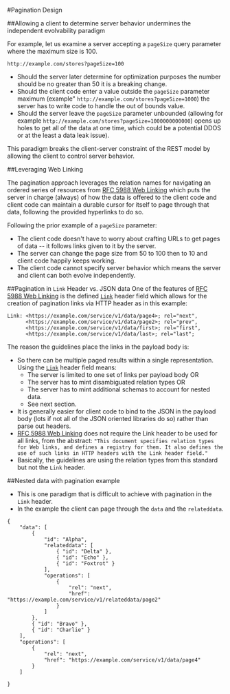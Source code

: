 #Pagination Design

##Allowing a client to determine server behavior undermines the independent evolvability paradigm

For example, let us examine a server accepting a `pageSize` query parameter where the maximum size is 100.

```
http://example.com/stores?pageSize=100
```

* Should the server later determine for optimization purposes the number should be no greater than 50 it is a breaking change.
* Should the client code enter a value outside the `pageSize` parameter maximum (example" `http://example.com/stores?pageSize=1000`) the server has to write code to handle the out of bounds value.
* Should the server leave the `pageSize` parameter unbounded (allowing for example `http://example.com/stores?pageSize=1000000000000`) opens up holes to get all of the data at one time, which could be a potential DDOS or at the least a data leak issue).

This paradigm breaks the client-server constraint of the REST model by allowing the client to control server behavior.

##Leveraging Web Linking

The pagination approach leverages the relation names for navigating an ordered series of resources from [RFC 5988 Web Linking](https://tools.ietf.org/html/rfc5988) which puts the server in charge (always) of how the data is offered to the client code and client code can maintain a durable cursor for itself to page through that data, following the provided hyperlinks to do so.

Following the prior example of a `pageSize` parameter:

* The client code doesn't have to worry about crafting URLs to get pages of data -- it follows links given to it by the server.
* The server can change the page size from 50 to 100 then to 10 and client code happily keeps working.
* The client code cannot specify server behavior which means the server and client can both evolve independently.

##Pagination in `Link` Header vs. JSON data
One of the features of [RFC 5988 Web Linking](https://tools.ietf.org/html/rfc5988) is the defined [`Link`](https://tools.ietf.org/html/rfc5988#section-5) header field which allows for the creation of pagination links via HTTP header as in this example:

```
Link: <https://example.com/service/v1/data/page4>; rel="next",
	  <https://example.com/service/v1/data/page2>; rel="prev",
	  <https://example.com/service/v1/data/first>; rel="first",
	  <https://example.com/service/v1/data/last>; rel="last";
```

The reason the guidelines place the links in the payload body is:

* So there can be multiple paged results within a single representation. Using the [`Link`](https://tools.ietf.org/html/rfc5988#section-5) header field means:
	* The server is limited to one set of links per payload body OR
	* The server has to mint disambiguated relation types OR
	* The server has to mint additional schemas to account for nested data.
	* See next section.
* It is generally easier for client code to bind to the JSON in the payload body (lots if not all of the JSON oriented libraries do so) rather than parse out headers.
* [RFC 5988 Web Linking](https://tools.ietf.org/html/rfc5988) does not require the Link header to be used for all links, from the abstract: `"This document specifies relation types for Web links, and defines a registry for them. It also defines the use of such links in HTTP headers with the Link header field."`
* Basically, the guidelines are using the relation types from this standard but not the `Link` header.

##Nested data with pagination example

* This is one paradigm that is difficult to achieve with pagination in the `Link` header.
* In the example the client can page through the `data` and the `relateddata`.

```
{
	"data": [
		{
			"id": "Alpha",
			"relateddata": [
				{ "id": "Delta"	},
				{ "id": "Echo" },
				{ "id": "Foxtrot" }
			],
			"operations": [
				{
					"rel": "next",
					"href": "https://example.com/service/v1/relateddata/page2"
				}
			]
		},
		{ "id": "Bravo" },
		{ "id": "Charlie" }
	],
	"operations": [
		{
			"rel": "next",
			"href": "https://example.com/service/v1/data/page4"
		}
	]

}
```